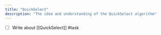 ```yaml
---
title: "QuickSelect"
description: "The idea and understanding of the QuickSelect algorithm"
---
```







- [ ] Write about [[QuickSelect]] #task 
